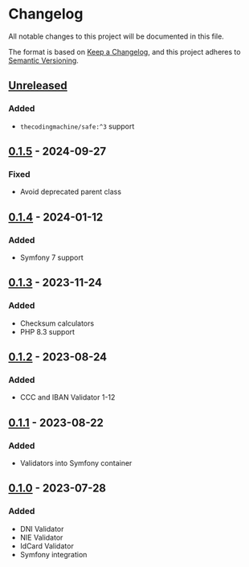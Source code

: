 # Changelog

All notable changes to this project will be documented in this file.

The format is based on [Keep a Changelog](https://keepachangelog.com/en/1.0.0/),
and this project adheres to [Semantic Versioning](https://semver.org/spec/v2.0.0.html).

## [Unreleased]

### Added

- `thecodingmachine/safe:^3` support

## [0.1.5] - 2024-09-27

### Fixed

- Avoid deprecated parent class

## [0.1.4] - 2024-01-12

### Added

- Symfony 7 support

## [0.1.3] - 2023-11-24

### Added

- Checksum calculators
- PHP 8.3 support

## [0.1.2] - 2023-08-24

### Added

- CCC and IBAN Validator
1-12
## [0.1.1] - 2023-08-22

### Added

- Validators into Symfony container

## [0.1.0] - 2023-07-28

### Added

- DNI Validator
- NIE Validator
- IdCard Validator
- Symfony integration


[unreleased]: https://github.com/ajgarlag/AjglValidatorEs/compare/0.1.5...HEAD
[0.1.5]: https://github.com/ajgarlag/AjglValidatorEs/releases/tag/0.1.5
[0.1.4]: https://github.com/ajgarlag/AjglValidatorEs/releases/tag/0.1.4
[0.1.3]: https://github.com/ajgarlag/AjglValidatorEs/releases/tag/0.1.3
[0.1.2]: https://github.com/ajgarlag/AjglValidatorEs/releases/tag/0.1.2
[0.1.1]: https://github.com/ajgarlag/AjglValidatorEs/releases/tag/0.1.1
[0.1.0]: https://github.com/ajgarlag/AjglValidatorEs/releases/tag/0.1.0
